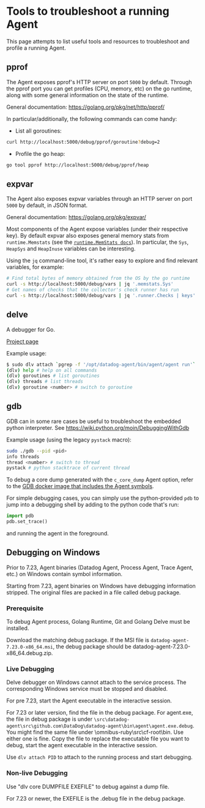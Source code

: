# Tools to troubleshoot a running Agent

This page attempts to list useful tools and resources to troubleshoot and profile
a running Agent.

## pprof

The Agent exposes pprof's HTTP server on port `5000` by default. Through the pprof port
you can get profiles (CPU, memory, etc) on the go runtime, along with some general information
on the state of the runtime.

General documentation: https://golang.org/pkg/net/http/pprof/

In particular/additionally, the following commands can come handy:

* List all goroutines:
```sh
curl http://localhost:5000/debug/pprof/goroutine?debug=2
```
* Profile the go heap:
```sh
go tool pprof http://localhost:5000/debug/pprof/heap
```

## expvar

The Agent also exposes expvar variables through an HTTP server on port `5000` by default, in JSON format.

General documentation: https://golang.org/pkg/expvar/

Most components of the Agent expose variables (under their respective key). By default expvar also exposes
general memory stats from `runtime.Memstats` (see the [`runtime.MemStats docs`][runtime-docs]). In particular,
the `Sys`, `HeapSys` and `HeapInuse` variables can be interesting.

Using the `jq` command-line tool, it's rather easy to explore and find relevant variables, for example:
```sh
# Find total bytes of memory obtained from the OS by the go runtime
curl -s http://localhost:5000/debug/vars | jq '.memstats.Sys'
# Get names of checks that the collector's check runner has run
curl -s http://localhost:5000/debug/vars | jq '.runner.Checks | keys'
```

## delve

A debugger for Go.

[Project page][delve-project-page]

Example usage:
```sh
$ sudo dlv attach `pgrep -f '/opt/datadog-agent/bin/agent/agent run'`
(dlv) help # help on all commands
(dlv) goroutines # list goroutines
(dlv) threads # list threads
(dlv) goroutine <number> # switch to goroutine
```

## gdb

GDB can in some rare cases be useful to troubleshoot the embedded python interpreter.
See https://wiki.python.org/moin/DebuggingWithGdb

Example usage (using the legacy `pystack` macro):
```sh
sudo ./gdb --pid <pid>
info threads
thread <number> # switch to thread
pystack # python stacktrace of current thread
```

To debug a core dump generated with the `c_core_dump` Agent option, refer to the [GDB docker image
that includes the Agent symbols][gdb-image].

For simple debugging cases, you can simply use the python-provided `pdb` to jump into
a debugging shell by adding to the python code that's run:
```python
import pdb
pdb.set_trace()
```
and running the agent in the foreground.

## Debugging on Windows

Prior to 7.23, Agent binaries (Datadog Agent, Process Agent, Trace Agent, etc.) on Windows contain symbol information.

Starting from 7.23, agent binaries on Windows have debugging information stripped. The original files are packed in a
file called debug package.

### Prerequisite

To debug Agent process, Golang Runtime, Git and Golang Delve must be installed.

Download the matching debug package. If the MSI file is `datadog-agent-7.23.0-x86_64.msi`, the debug package should be
datadog-agent-7.23.0-x86_64.debug.zip.

### Live Debugging

Delve debugger on Windows cannot attach to the service process. The corresponding Windows service must be stopped and
disabled.

For pre 7.23, start the Agent executable in the interactive session.

For 7.23 or later version, find the file in the debug package. For agent.exe, the file in debug package is under
`\src\datadog-agent\src\github.com\DataDog\datadog-agent\bin\agent\agent.exe.debug`. You might find the same file under
\omnibus-ruby\src\cf-root\bin. Use either one is fine. Copy the file to replace the executable file you want to debug,
start the agent executable in the interactive session.

Use `dlv attach PID` to attach to the running process and start debugging.

### Non-live Debugging

Use "dlv core DUMPFILE EXEFILE" to debug against a dump file.

For 7.23 or newer, the EXEFILE is the .debug file in the debug package.

[runtime-docs]: https://golang.org/pkg/runtime/#MemStats
[delve-project-page]: https://github.com/derekparker/delve
[gdb-image]: /tools/gdb
